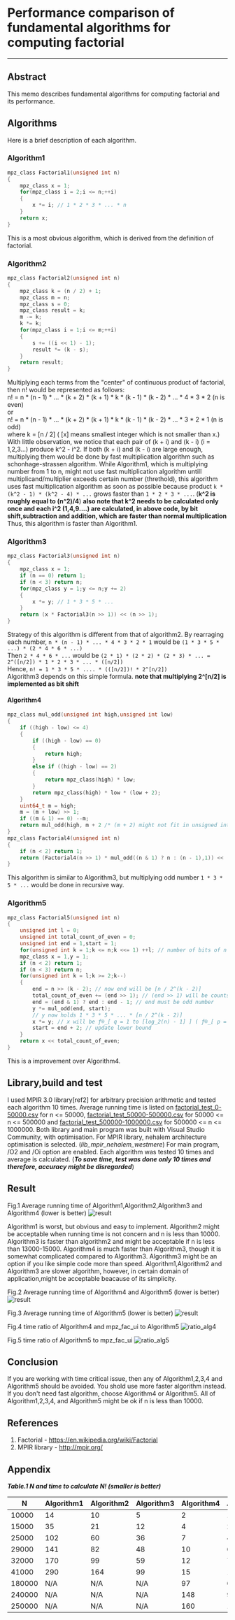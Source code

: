 # Performance comparison of fundamental algorithms for computing factorial
------

## Abstract
This memo describes fundamental algorithms for computing factorial and its performance.

## Algorithms
Here is a brief description of each algorithm.

### Algorithm1
```cpp
mpz_class Factorial1(unsigned int n)
{
	mpz_class x = 1;
	for(mpz_class i = 2;i <= n;++i)
	{
		x *= i; // 1 * 2 * 3 * ... * n
	}
	return x;
}
```
This is a most obvious algorithm, which is derived from the definition of factorial.

### Algorithm2
```cpp
mpz_class Factorial2(unsigned int n)
{
	mpz_class k = (n / 2) + 1;
	mpz_class m = n;
	mpz_class s = 0;
	mpz_class result = k;
	m -= k;
	k *= k;
	for(mpz_class i = 1;i <= m;++i)
	{
		s += ((i << 1) - 1);
		result *= (k - s);
	}
	return result;
}
```
Multiplying each terms from the "center" of continuous product of factorial, then n! would be represented as follows:  
    n! = n * (n - 1) * ... * (k + 2) * (k + 1) * k * (k - 1) * (k - 2) * ... * 4 * 3 * 2 (n is even)  
or  
    n! = n * (n - 1) * ... * (k + 2) * (k + 1) * k * (k - 1) * (k - 2) * ... * 3 * 2 * 1 (n is odd)  
where k = [n / 2] ( [x] means smallest integer which is not smaller than x.)  
With little observation, we notice that each pair of (k + i) and (k - i) (i = 1,2,3...) produce k^2 - i^2.
If both (k + i) and (k - i) are large enough, multiplying them would be done by fast multiplication algorithm such as schonhage-strassen algorithm.
While Algorithm1, which is multiplying number from 1 to n, might not use fast multiplication algorithm untill multiplicand/multiplier exceeds certain number (threthold),
this algorithm uses fast multiplication algorithm as soon as possible because product `k * (k^2 - 1) * (k^2 - 4) * ...` grows faster than `1 * 2 * 3 * ...`. (**k^2 is roughly equal to (n^2)/4**)
**also note that k^2 needs to be calculated only once and each i^2 (1,4,9....) are calculated, in above code, by bit shift,subtraction and addition, which are faster than normal multiplication**
Thus, this algorithm is faster than Algorithm1.

### Algorithm3
```cpp
mpz_class Factorial3(unsigned int n)
{
	mpz_class x = 1;
	if (n == 0) return 1;
	if (n < 3) return n;
	for(mpz_class y = 1;y <= n;y += 2)
	{
		x *= y; // 1 * 3 * 5 * ...
	}
	return (x * Factorial3(n >> 1)) << (n >> 1);
}
```
Strategy of this algorithm is different from that of algorithm2.
By rearraging each number, `n * (n - 1) * ... * 4 * 3 * 2 * 1` would be `(1 * 3 * 5 * ...) * (2 * 4 * 6 * ...)`  
Then `2 * 4 * 6 * ...` would be `(2 * 1) * (2 * 2) * (2 * 3) * ... = 2^([n/2]) * 1 * 2 * 3 * ... * ([n/2])`  
Hence, `n! = 1 * 3 * 5 * .... * (([n/2])! * 2^[n/2])`  
Algorithm3 depends on this simple formula.
**note that multiplying 2^[n/2] is implemented as bit shift**

#### Algorithm4
```cpp
mpz_class mul_odd(unsigned int high,unsigned int low)
{
	if ((high - low) <= 4)
	{
		if ((high - low) == 0)
		{
			return high;
		}
		else if ((high - low) == 2)
		{
			return mpz_class(high) * low;
		}
		return mpz_class(high) * low * (low + 2);
	}
	uint64_t m = high;
	m = (m + low) >> 1;
	if ((m & 1) == 0) --m;
	return mul_odd(high, m + 2 /* (m + 2) might not fit in unsigned int */) * mul_odd(m, low);
}
mpz_class Factorial4(unsigned int n)
{
	if (n < 2) return 1;
	return (Factorial4(n >> 1) * mul_odd((n & 1) ? n : (n - 1),1)) << (n >> 1);
}
```
This algorithm is similar to Algorithm3, but multiplying odd number `1 * 3 * 5 * ...` would be done in recursive way.

### Algorithm5
```cpp
mpz_class Factorial5(unsigned int n)
{
	unsigned int l = 0;
	unsigned int total_count_of_even = 0;
	unsigned int end = 1,start = 1;
	for(unsigned int k = 1;k <= n;k <<= 1) ++l; // number of bits of n
	mpz_class x = 1,y = 1;
	if (n < 2) return 1;
	if (n < 3) return n;
	for(unsigned int k = l;k >= 2;k--)
	{
		end = n >> (k - 2); // now end will be [n / 2^(k - 2)]
		total_count_of_even += (end >> 1); // (end >> 1) will be counts of even number less than or equal to [n / 2^(k - 2)]
		end = (end & 1) ? end : end - 1; // end must be odd number
		y *= mul_odd(end, start);
		// y now holds 1 * 3 * 5 * ... * [n / 2^(k - 2)]
		x *= y; // x will be ƒ®_[ q = 1 to [log_2(n) - 1] ] ( ƒ®_[ p = 1 to [n / 2^(l - q - 1)] ] (2*p - 1) )
		start = end + 2; // update lower bound
	}
	return x << total_count_of_even;
}
```
This is a improvement over Algorithm4.

## Library,build and test
I used MPIR 3.0 library[ref2] for arbitrary precision arithmetic and tested each algorithm 10 times.
Average running time is listed on [factorial_test_0-50000.csv](factorial_test_0-50000.csv) for n <= 50000, [factorial_test_50000-500000.csv](factorial_test_50000-500000.csv) for 50000 <= n <= 500000 and [factorial_test_500000-1000000.csv](factorial_test_500000-1000000.csv) for 500000 <= n <= 1000000.
Both library and main program was built with Visual Studio Community, with optimisation.
For MPIR library, nehalem architecture optimisation is selected. (*lib_mpir_nehalem_westmere*)
For main program, /O2 and /Oi option are enabled.
Each algorithm was tested 10 times and average is calculated.
(**_To save time, test was done only 10 times and therefore, accuracy might be disregarded_**)

## Result

Fig.1  Average running time of Algorithm1,Algorithm2,Algorithm3 and Algorithm4 (lower is better)
![result](result_alg1-5_0-50000.png)

Algorithm1 is worst, but obvious and easy to implement.
Algorithm2 might be acceptable when running time is not concern and n is less than 10000.
Algorithm3 is faster than algorithm2 and might be acceptable if n is less than 13000-15000.
Algorithm4 is much faster than Algorithm3, though it is somewhat complicated compared to Algorithm3.
Algorithm3 might be an option if you like simple code more than speed.
Algorithm1,Algorithm2 and Algorithm3 are slower algorithm, however, in certain domain of application,might be acceptable beacause of its simplicity.

Fig.2 Average running time of Algorithm4 and Algorithm5 (lower is better)
![result](result_alg4-5_50000-500000.png)

Fig.3 Average running time of Algorithm5 (lower is better)
![result](result_alg5_500000-1000000.png)

Fig.4 time ratio of Algorithm4 and mpz_fac_ui to Algorithm5
![ratio_alg4](ratio_alg4.png)

Fig.5 time ratio of Algorithm5 to mpz_fac_ui
![ratio_alg5](ratio_alg5.png)

## Conclusion
If you are working with time critical issue, then any of Algorithm1,2,3,4 and Algorithm5 should be avoided.
You shold use more faster algorithm instead.
If you don't need fast algorithm, choose Algorithm4 or Algorithm5.
All of Algorithm1,2,3,4, and Algorithm5 might be ok if n is less than 10000.

## References
1. Factorial - https://en.wikipedia.org/wiki/Factorial
2. MPIR library - http://mpir.org/

## Appendix

**_Table.1 N and time to calculate N! (smaller is better)_**

N | Algorithm1 | Algorithm2 | Algorithm3 | Algorithm4 | Algorithm5 
--|------------|------------|------------|------------|------------
10000 | 14 | 10 | 5 | 2 | 1
15000 | 35 | 21 | 12 | 4 | 2
25000 | 102 | 60 | 36 | 7 | 4
29000 | 141 | 82 | 48 | 10 | 6
32000 | 170 | 99 | 59 | 12 | 7
41000 | 290 | 164 | 99 | 15 | 10
180000 | N/A | N/A | N/A | 97 | 66
240000 | N/A | N/A | N/A | 148 | 97
250000 | N/A | N/A | N/A | 160 | 104

